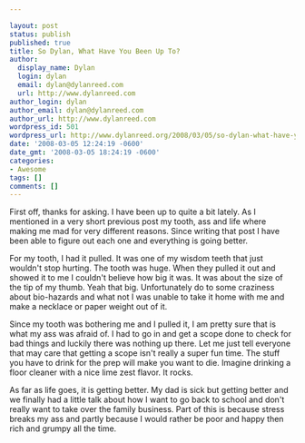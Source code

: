 ```yaml
---

layout: post
status: publish
published: true
title: So Dylan, What Have You Been Up To?
author:
  display_name: Dylan
  login: dylan
  email: dylan@dylanreed.com
  url: http://www.dylanreed.com
author_login: dylan
author_email: dylan@dylanreed.com
author_url: http://www.dylanreed.com
wordpress_id: 501
wordpress_url: http://www.dylanreed.org/2008/03/05/so-dylan-what-have-you-been-up-to/
date: '2008-03-05 12:24:19 -0600'
date_gmt: '2008-03-05 18:24:19 -0600'
categories:
- Awesome
tags: []
comments: []
---
```


First off, thanks for asking. I have been up to quite a bit lately. As I mentioned in a very short previous post my tooth, ass and life where making me mad for very different reasons. Since writing that post I have been able to figure out each one and everything is going better. 

For my tooth, I had it pulled. It was one of my wisdom teeth that just wouldn't stop hurting. The tooth was huge. When they pulled it out and showed it to me I couldn't believe how big it was. It was about the size of the tip of my thumb. Yeah that big. Unfortunately do to some craziness about bio-hazards and what not I was unable to take it home with me and make a necklace or paper weight out of it. 

Since my tooth was bothering me and I pulled it, I am pretty sure that is what my ass was afraid of. I had to go in and get a scope done to check for bad things and luckily there was nothing up there. Let me just tell everyone that may care that getting a scope isn't really a super fun time. The stuff you have to drink for the prep will make you want to die. Imagine drinking a floor cleaner with a nice lime zest flavor. It rocks.

As far as life goes, it is getting better. My dad is sick but getting better and we finally had a little talk about how I want to go back to school and don't really want to take over the family business. Part of this is because stress breaks my ass and partly because I would rather be poor and happy then rich and grumpy all the time.
